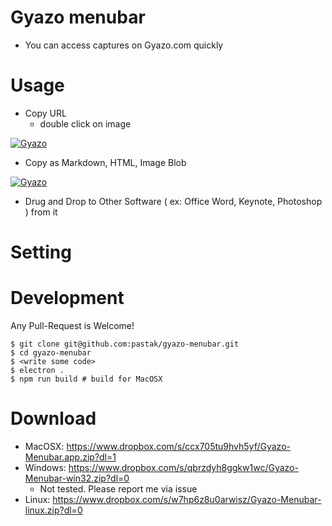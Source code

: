 # Gyazo menubar

- You can access captures on Gyazo.com quickly

# Usage

- Copy URL
  - double click on image

[![Gyazo](https://i.gyazo.com/f776b4651946f56206785d642b1c08cd.gif)](https://gyazo.com/f776b4651946f56206785d642b1c08cd)

- Copy as Markdown, HTML, Image Blob

[![Gyazo](https://i.gyazo.com/b429ec035639d772cbb8ea85f5d04d76.gif)](https://gyazo.com/b429ec035639d772cbb8ea85f5d04d76)

- Drug and Drop to Other Software ( ex: Office Word, Keynote, Photoshop ) from it

# Setting

# Development

Any Pull-Request is Welcome!

```
$ git clone git@github.com:pastak/gyazo-menubar.git
$ cd gyazo-menubar
$ <write some code>
$ electron .
$ npm run build # build for MacOSX
```

# Download

- MacOSX: https://www.dropbox.com/s/ccx705tu9hvh5yf/Gyazo-Menubar.app.zip?dl=1
- Windows: https://www.dropbox.com/s/qbrzdyh8ggkw1wc/Gyazo-Menubar-win32.zip?dl=0
  - Not tested. Please report me via issue
- Linux: https://www.dropbox.com/s/w7hp6z8u0arwisz/Gyazo-Menubar-linux.zip?dl=0
